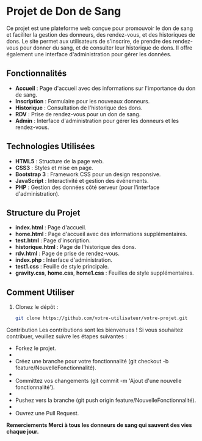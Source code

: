# Projet de Don de Sang

Ce projet est une plateforme web conçue pour promouvoir le don de sang et faciliter la gestion des donneurs, des rendez-vous, et des historiques de dons. Le site permet aux utilisateurs de s'inscrire, de prendre des rendez-vous pour donner du sang, et de consulter leur historique de dons. Il offre également une interface d'administration pour gérer les données.

## Fonctionnalités

- **Accueil** : Page d'accueil avec des informations sur l'importance du don de sang.
- **Inscription** : Formulaire pour les nouveaux donneurs.
- **Historique** : Consultation de l'historique des dons.
- **RDV** : Prise de rendez-vous pour un don de sang.
- **Admin** : Interface d'administration pour gérer les donneurs et les rendez-vous.

## Technologies Utilisées

- **HTML5** : Structure de la page web.
- **CSS3** : Styles et mise en page.
- **Bootstrap 3** : Framework CSS pour un design responsive.
- **JavaScript** : Interactivité et gestion des événements.
- **PHP** : Gestion des données côté serveur (pour l'interface d'administration).

## Structure du Projet

- **index.html** : Page d'accueil.
- **home.html** : Page d'accueil avec des informations supplémentaires.
- **test.html** : Page d'inscription.
- **historique.html** : Page de l'historique des dons.
- **rdv.html** : Page de prise de rendez-vous.
- **index.php** : Interface d'administration.
- **test1.css** : Feuille de style principale.
- **gravity.css**, **home.css**, **home1.css** : Feuilles de style supplémentaires.

## Comment Utiliser

1. Clonez le dépôt :
   ```bash
   git clone https://github.com/votre-utilisateur/votre-projet.git
   
Contribution
Les contributions sont les bienvenues ! Si vous souhaitez contribuer, veuillez suivre les étapes suivantes :

* Forkez le projet.
* 
* Créez une branche pour votre fonctionnalité (git checkout -b feature/NouvelleFonctionnalité).
* 
* Committez vos changements (git commit -m 'Ajout d'une nouvelle fonctionnalité').
* 
* Pushez vers la branche (git push origin feature/NouvelleFonctionnalité).
* 
* Ouvrez une Pull Request.

**Remerciements
Merci à tous les donneurs de sang qui sauvent des vies chaque jour.**
